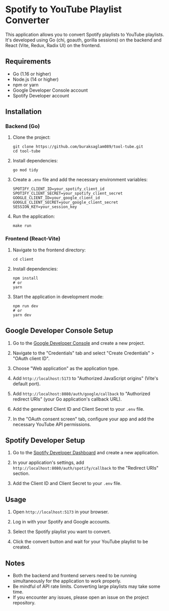 # Spotify to YouTube Playlist Converter

This application allows you to convert Spotify playlists to YouTube playlists. It's developed using Go (chi, goauth, gorilla sessions) on the backend and React (Vite, Redux, Radix UI) on the frontend.

## Requirements

- Go (1.16 or higher)
- Node.js (14 or higher)
- npm or yarn
- Google Developer Console account
- Spotify Developer account

## Installation

### Backend (Go)

1. Clone the project:

   ```
   git clone https://github.com/buraksaglam089/tool-tube.git
   cd tool-tube
   ```

2. Install dependencies:

   ```
   go mod tidy
   ```

3. Create a `.env` file and add the necessary environment variables:

   ```
   SPOTIFY_CLIENT_ID=your_spotify_client_id
   SPOTIFY_CLIENT_SECRET=your_spotify_client_secret
   GOOGLE_CLIENT_ID=your_google_client_id
   GOOGLE_CLIENT_SECRET=your_google_client_secret
   SESSION_KEY=your_session_key
   ```

4. Run the application:
   ```
   make run
   ```

### Frontend (React-Vite)

1. Navigate to the frontend directory:

   ```
   cd client
   ```

2. Install dependencies:

   ```
   npm install
   # or
   yarn
   ```

3. Start the application in development mode:
   ```
   npm run dev
   # or
   yarn dev
   ```

## Google Developer Console Setup

1. Go to the [Google Developer Console](https://console.developers.google.com/) and create a new project.

2. Navigate to the "Credentials" tab and select "Create Credentials" > "OAuth client ID".

3. Choose "Web application" as the application type.

4. Add `http://localhost:5173` to "Authorized JavaScript origins" (Vite's default port).

5. Add `http://localhost:8080/auth/google/callback` to "Authorized redirect URIs" (your Go application's callback URL).

6. Add the generated Client ID and Client Secret to your `.env` file.

7. In the "OAuth consent screen" tab, configure your app and add the necessary YouTube API permissions.

## Spotify Developer Setup

1. Go to the [Spotify Developer Dashboard](https://developer.spotify.com/dashboard/) and create a new application.

2. In your application's settings, add `http://localhost:8080/auth/spotify/callback` to the "Redirect URIs" section.

3. Add the Client ID and Client Secret to your `.env` file.

## Usage

1. Open `http://localhost:5173` in your browser.

2. Log in with your Spotify and Google accounts.

3. Select the Spotify playlist you want to convert.

4. Click the convert button and wait for your YouTube playlist to be created.

## Notes

- Both the backend and frontend servers need to be running simultaneously for the application to work properly.
- Be mindful of API rate limits. Converting large playlists may take some time.
- If you encounter any issues, please open an issue on the project repository.
